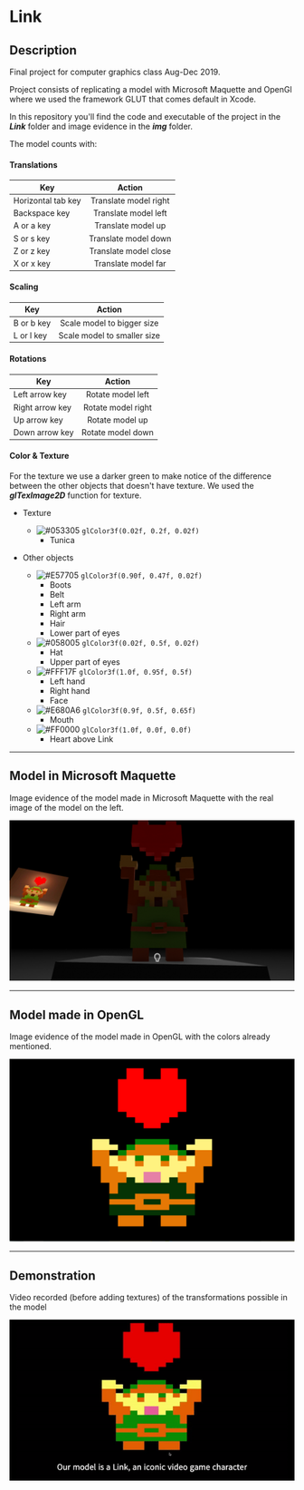 # Link

## Description
Final project for computer graphics class Aug-Dec 2019.

Project consists of replicating a model with Microsoft Maquette and OpenGl where we used the framework GLUT that comes default in Xcode.

In this repository you'll find the code and executable of the project in the ***Link*** folder and image evidence in the ***img*** folder.

The model counts with:
#### Translations

|Key|Action |
|----|:-----:|
|Horizontal tab key| Translate model right|
|Backspace key| Translate model left|
|A or a key| Translate model up|
|S or s key| Translate model down|
|Z or z key| Translate model close|
|X or x key| Translate model far|

#### Scaling

|Key|Action |
|----|:-----:|
|B or b key| Scale model to bigger size|
|L or l key| Scale model to smaller size|

#### Rotations

|Key|Action |
|----|:-----:|
|Left arrow key| Rotate model left|
|Right arrow key| Rotate model right|
|Up arrow key| Rotate model up|
|Down arrow key| Rotate model down|

#### Color & Texture

For the texture we use a darker green to make notice of the difference between the other objects that doesn't have texture.
We used the ***glTexImage2D*** function for texture.

- Texture
  - ![#053305](https://placehold.it/15/053305/000000?text=+) `glColor3f(0.02f, 0.2f, 0.02f)`
    - Tunica
    
- Other objects
  - ![#E57705](https://placehold.it/15/E57705/000000?text=+) `glColor3f(0.90f, 0.47f, 0.02f)`
    - Boots
    - Belt
    - Left arm
    - Right arm
    - Hair
    - Lower part of eyes
  - ![#058005](https://placehold.it/15/058005/000000?text=+) `glColor3f(0.02f, 0.5f, 0.02f)`
    - Hat
    - Upper part of eyes
  - ![#FFF17F](https://placehold.it/15/FFF17F/000000?text=+) `glColor3f(1.0f, 0.95f, 0.5f)`
    - Left hand
    - Right hand
    - Face
  - ![#E680A6](https://placehold.it/15/E680A6/000000?text=+) `glColor3f(0.9f, 0.5f, 0.65f)`
    - Mouth
  - ![#FF0000](https://placehold.it/15/FF0000/000000?text=+) `glColor3f(1.0f, 0.0f, 0.0f)`
    - Heart above Link

***

## Model in Microsoft Maquette
Image evidence of the model made in Microsoft Maquette with the real image of the model on the left.

![Microsoft Maquette Model](img/MicrosoftMaq.png)

***

## Model made in OpenGL
Image evidence of the model made in OpenGL with the colors already mentioned.

![OpenGL model](img/Link_w_texture.png)

***

## Demonstration
Video recorded (before adding textures) of the transformations possible in the model

![Video](img/Link_gif.gif)



